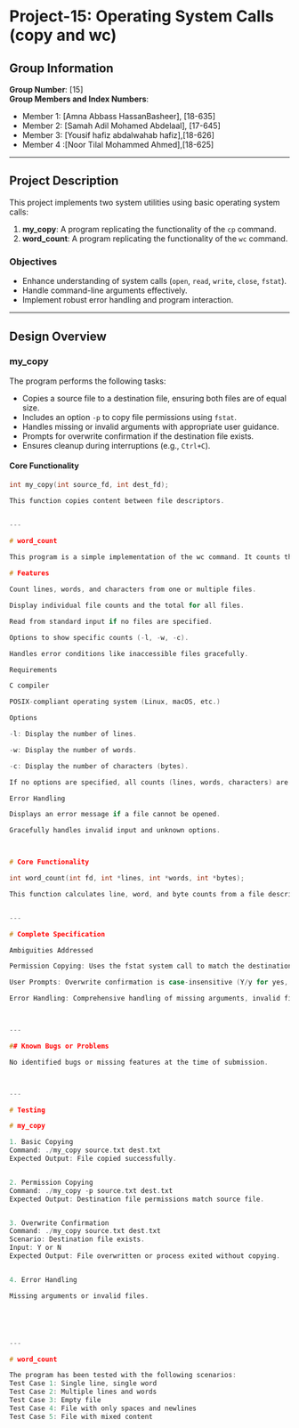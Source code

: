# Project-15: Operating System Calls (copy and wc)

## Group Information

**Group Number**: [15]  
**Group Members and Index Numbers**:  
- Member 1: [Amna Abbass HassanBasheer], [18-635]  
- Member 2: [Samah Adil Mohamed Abdelaal], [17-645]  
- Member 3: [Yousif hafiz abdalwahab hafiz],[18-626]
- Member 4 :[Noor Tilal Mohammed Ahmed],[18-625]

---

## Project Description

This project implements two system utilities using basic operating system calls:

1. **my_copy**: A program replicating the functionality of the `cp` command.
2. **word_count**: A program replicating the functionality of the `wc` command.

### Objectives
- Enhance understanding of system calls (`open`, `read`, `write`, `close`, `fstat`).
- Handle command-line arguments effectively.
- Implement robust error handling and program interaction.

---

## Design Overview

### **my_copy**
The program performs the following tasks:
- Copies a source file to a destination file, ensuring both files are of equal size.
- Includes an option `-p` to copy file permissions using `fstat`.
- Handles missing or invalid arguments with appropriate user guidance.
- Prompts for overwrite confirmation if the destination file exists.
- Ensures cleanup during interruptions (e.g., `Ctrl+C`).

#### Core Functionality
```c
int my_copy(int source_fd, int dest_fd);

This function copies content between file descriptors.


---

# word_count

This program is a simple implementation of the wc command. It counts the number of lines, words, and characters (bytes) in text files provided as command-line arguments or reads from standard input if no files are specified. The program also supports options to display specific counts (-l for lines, -w for words, -c for characters).
 
# Features 

Count lines, words, and characters from one or multiple files.

Display individual file counts and the total for all files.

Read from standard input if no files are specified.

Options to show specific counts (-l, -w, -c).

Handles error conditions like inaccessible files gracefully.

Requirements

C compiler

POSIX-compliant operating system (Linux, macOS, etc.)

Options

-l: Display the number of lines.

-w: Display the number of words.

-c: Display the number of characters (bytes).

If no options are specified, all counts (lines, words, characters) are displayed.

Error Handling

Displays an error message if a file cannot be opened.

Gracefully handles invalid input and unknown options.



# Core Functionality

int word_count(int fd, int *lines, int *words, int *bytes);

This function calculates line, word, and byte counts from a file descriptor.


---

# Complete Specification

Ambiguities Addressed

Permission Copying: Uses the fstat system call to match the destination file's permissions with the source file.

User Prompts: Overwrite confirmation is case-insensitive (Y/y for yes, N/n or Enter for no).

Error Handling: Comprehensive handling of missing arguments, invalid file paths, and unexpected signals.



---

## Known Bugs or Problems

No identified bugs or missing features at the time of submission.



---

# Testing

# my_copy

1. Basic Copying
Command: ./my_copy source.txt dest.txt
Expected Output: File copied successfully.


2. Permission Copying
Command: ./my_copy -p source.txt dest.txt
Expected Output: Destination file permissions match source file.


3. Overwrite Confirmation
Command: ./my_copy source.txt dest.txt
Scenario: Destination file exists.
Input: Y or N
Expected Output: File overwritten or process exited without copying.


4. Error Handling

Missing arguments or invalid files.





---

# word_count

The program has been tested with the following scenarios:
Test Case 1: Single line, single word
Test Case 2: Multiple lines and words
Test Case 3: Empty file
Test Case 4: File with only spaces and newlines
Test Case 5: File with mixed content